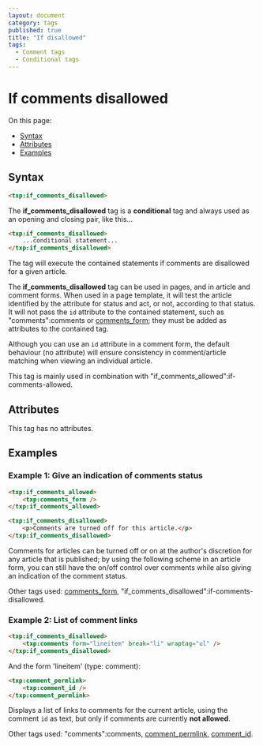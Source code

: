 ```yaml
---
layout: document
category: tags
published: true
title: "If disallowed"
tags:
  - Comment tags
  - Conditional tags
---
```


# If comments disallowed

On this page:

* [Syntax](#user-content-syntax)
* [Attributes](#user-content-attributes)
* [Examples](#user-content-examples)

## Syntax

```html
<txp:if_comments_disallowed>
```

The **if_comments_disallowed** tag is a __conditional__ tag and always used as an opening and closing pair, like this...

```html
<txp:if_comments_disallowed>
    ...conditional statement...
</txp:if_comments_disallowed>
```

The tag will execute the contained statements if comments are disallowed for a given article.

The **if_comments_disallowed** tag can be used in pages, and in article and comment forms. When used in a page template, it will test the article identified by the attribute for status and act, or not, according to that status. It will not pass the `id` attribute to the contained statement, such as "comments":comments or [comments_form](comments-form); they must be added as attributes to the contained tag.

Although you can use an `id` attribute in a comment form, the default behaviour (no attribute) will ensure consistency in comment/article matching when viewing an individual article.

This tag is mainly used in combination with "if_comments_allowed":if-comments-allowed.

## Attributes

This tag has no attributes.

## Examples

### Example 1: Give an indication of comments status

```html
<txp:if_comments_allowed>
    <txp:comments_form />
</txp:if_comments_allowed>

<txp:if_comments_disallowed>
    <p>Comments are turned off for this article.</p>
</txp:if_comments_disallowed>
```

Comments for articles can be turned off or on at the author's discretion for any article that is published; by using the following scheme in an article form, you can still have the on/off control over comments while also giving an indication of the comment status.

Other tags used: [comments_form](comments-form), "if_comments_disallowed":if-comments-disallowed.

### Example 2: List of comment links

```html
<txp:if_comments_disallowed>
    <txp:comments form="lineitem" break="li" wraptag="ul" />
</txp:if_comments_disallowed>
```

And the form 'lineitem' (type: comment):

```html
<txp:comment_permlink>
    <txp:comment_id />
</txp:comment_permlink>
```

Displays a list of links to comments for the current article, using the comment `id` as text, but only if comments are currently **not allowed**.

Other tags used: "comments":comments, [comment_permlink](comment-permlink), [comment_id](comment-id).
